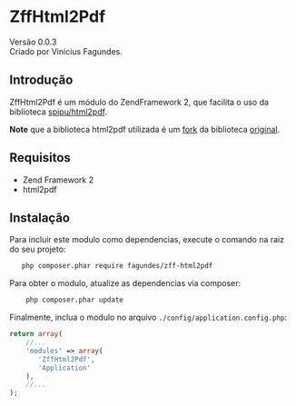# ZffHtml2Pdf

Versão 0.0.3  
Criado por Vinicius Fagundes.

## Introdução

ZffHtml2Pdf é um módulo do ZendFramework 2, que facilita o uso da biblioteca [spipu/html2pdf](https://github.com/spipu/html2pdf).

**Note** que a biblioteca html2pdf utilizada é um [fork](https://github.com/fagundes/html2pdf) da biblioteca [original](https://github.com/spipu/html2pdf). 

## Requisitos

* Zend Framework 2
* html2pdf 

## Instalação

Para incluir este modulo como dependencias, execute o comando na raiz do seu projeto:

```bash
   php composer.phar require fagundes/zff-html2pdf
```

Para obter o modulo, atualize as dependencias via composer:

```bash
    php composer.phar update
```

Finalmente, inclua o modulo no arquivo `./config/application.config.php`:

```php
return array(
    //...
    'modules' => array(
       'ZffHtml2Pdf',
       'Application'
    ),
    //...
);
```